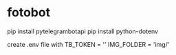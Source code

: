 # fotobot

pip install pytelegrambotapi
pip install python-dotenv

create .env file with 
TB_TOKEN = '<token>'
IMG_FOLDER = 'img/'
